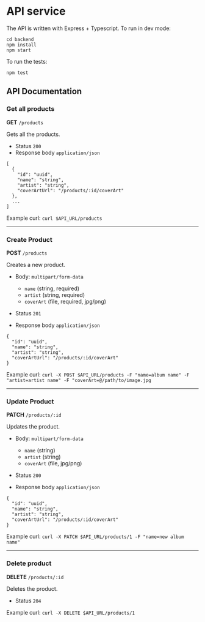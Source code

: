 # API service

The API is written with Express + Typescript. To run in dev mode:

```
cd backend
npm install
npm start
```

To run the tests:

```
npm test
```

## API Documentation

### Get all products

**GET** `/products`

Gets all the products.

- Status `200`
- Response body `application/json`

```
[
  {
    "id": "uuid",
    "name": "string",
    "artist": "string",
    "coverArtUrl": "/products/:id/coverArt"
  },
  ...
]
```

Example curl: `curl $API_URL/products`

---

### Create Product

**POST** `/products`

Creates a new product.

- Body: `multipart/form-data`
  - `name` (string, required)
  - `artist` (string, required)
  - `coverArt` (file, required, jpg/png)

- Status `201`
- Response body `application/json`

```
{
  "id": "uuid",
  "name": "string",
  "artist": "string",
  "coverArtUrl": "/products/:id/coverArt"
}
```

Example curl: `curl -X POST $API_URL/products -F "name=album name" -F "artist=artist name" -F "coverArt=@/path/to/image.jpg`

---

### Update Product

**PATCH** `/products/:id`

Updates the product.

- Body: `multipart/form-data`
  - `name` (string)
  - `artist` (string)
  - `coverArt` (file, jpg/png)

- Status `200`
- Response body `application/json`

```
{
  "id": "uuid",
  "name": "string",
  "artist": "string",
  "coverArtUrl": "/products/:id/coverArt"
}
```

Example curl: `curl -X PATCH $API_URL/products/1 -F "name=new album name"`

---

### Delete product

**DELETE** `/products/:id`

Deletes the product.

- Status `204`

Example curl: `curl -X DELETE $API_URL/products/1`